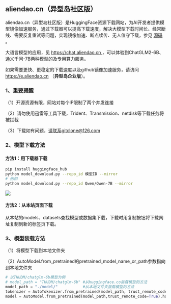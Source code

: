 ## aliendao.cn（异型岛社区版）

aliendao.cn（异型岛社区版）是HuggingFace资源下载网站，为AI开发者提供模型镜像加速服务，通过下载器可以提高下载速度，解决大模型下载时间长、经常断线、需要反复重试等问题，实现镜像加速、断点续传、无人值守下载，参见 [源码](https://github.com/git-cloner/aliendao) 。

大语言模型的应用，见  [https://chat.aliendao.cn ](https://chat.aliendao.cn/) ，可以体验到ChatGLM2-6B、通义千问-7B两种模型的及专用算力服务。

如果需要更快、更稳定的下载速度以及github镜像加速服务，请访问 https://e.aliendao.cn （**异型岛企业版**）。

### 1、重要提醒

（1）开源资源有限，网站对每个IP限制了两个并发连接

（2）请勿使用迅雷等工具下载，Trident、Transmission、netdisk等下载任务将被拦截

（3）下载如有问题，请联系gitclone@126.com

### 2、模型下载方法

#### 方法1：用下载器下载

```bash
pip install huggingface_hub
python model_download.py --repo_id 模型ID --mirror
# 例如
python model_download.py --repo_id Qwen/Qwen-7B --mirror
```

![](https://gitclone.com/download1/aliendao/aliendao.gif)

#### 方法2：从本站页面下载

从本站的models、datasets查找模型或数据集下载，下载时用复制按钮将下载网址复制到新的标签页下载。

### 3、模型装载方法

（1）将模型下载到本地文件夹

（2）AutoModel.from_pretrained的pretrained_model_name_or_path参数指向到本地文件夹

```python
# 以THUDM/chatglm-6b模型为例
# model_path = "THUDM/chatglm-6b" #从huggingface.co装载模型的方法
model_path = "./model/"           #从本地文件夹装载模型的方法
tokenizer = AutoTokenizer.from_pretrained(model_path, trust_remote_code=True)
model = AutoModel.from_pretrained(model_path,trust_remote_code=True).half().cuda()
```


